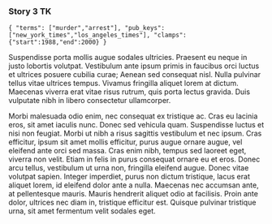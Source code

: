 ### Story 3 TK

`
{
    "terms": ["murder","arrest"],
    "pub_keys":["new_york_times","los_angeles_times"],
    "clamps":{"start":1988,"end":2000}
}
`

Suspendisse porta mollis augue sodales ultricies. Praesent eu neque in justo lobortis volutpat. Vestibulum ante ipsum primis in faucibus orci luctus et ultrices posuere cubilia curae; Aenean sed consequat nisl. Nulla pulvinar tellus vitae ultrices tempus. Vivamus fringilla aliquet lorem at dictum. Maecenas viverra erat vitae risus rutrum, quis porta lectus gravida. Duis vulputate nibh in libero consectetur ullamcorper.

Morbi malesuada odio enim, nec consequat ex tristique ac. Cras eu lacinia eros, sit amet iaculis nunc. Donec sed vehicula quam. Suspendisse luctus et nisi non feugiat. Morbi ut nibh a risus sagittis vestibulum et nec ipsum. Cras efficitur, ipsum sit amet mollis efficitur, purus augue ornare augue, vel eleifend ante orci sed massa. Cras enim nibh, tempus sed laoreet eget, viverra non velit. Etiam in felis in purus consequat ornare eu et eros. Donec arcu tellus, vestibulum ut urna non, fringilla eleifend augue. Donec vitae volutpat sapien. Integer imperdiet, purus non dictum tristique, lacus erat aliquet lorem, id eleifend dolor ante a nulla. Maecenas nec accumsan ante, at pellentesque mauris. Mauris hendrerit aliquet odio at facilisis. Proin ante dolor, ultrices nec diam in, tristique efficitur est. Quisque pulvinar tristique urna, sit amet fermentum velit sodales eget.